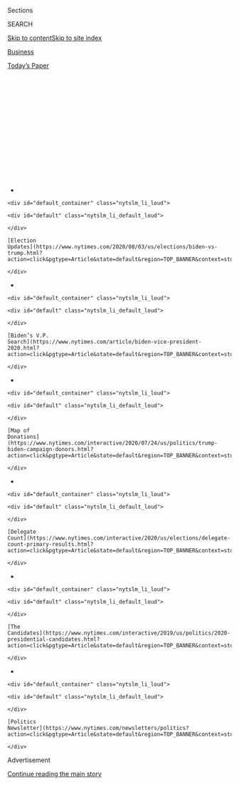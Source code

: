 <div id="app">

<div>

<div>

<div>

<div class="NYTAppHideMasthead css-1q2w90k e1suatyy0">

<div class="section css-ui9rw0 e1suatyy2">

<div class="css-eph4ug er09x8g0">

<div class="css-6n7j50">

</div>

<span class="css-1dv1kvn">Sections</span>

<div class="css-10488qs">

<span class="css-1dv1kvn">SEARCH</span>

</div>

[Skip to content](#site-content)[Skip to site
index](#site-index)

</div>

<div id="masthead-section-label" class="css-1wr3we4 eaxe0e00">

[Business](https://www.nytimes.com/section/business)

</div>

<div class="css-10698na e1huz5gh0">

</div>

</div>

<div id="masthead-bar-one" class="section hasLinks css-15hmgas e1csuq9d3">

<div class="css-uqyvli e1csuq9d0">

</div>

<div class="css-1uqjmks e1csuq9d1">

</div>

<div class="css-9e9ivx">

[](https://myaccount.nytimes.com/auth/login?response_type=cookie&client_id=vi)

</div>

<div class="css-1bvtpon e1csuq9d2">

[Today’s
Paper](https://www.nytimes.com/section/todayspaper)

</div>

</div>

</div>

</div>

<div data-aria-hidden="false">

<div id="site-content" data-role="main">

<div>

<div class="css-1aor85t" style="opacity:0.000000001;z-index:-1;visibility:hidden">

<div class="css-1hqnpie">

<div class="css-epjblv">

<span class="css-17xtcya">[Business](/section/business)</span><span class="css-x15j1o">|</span><span class="css-fwqvlz">Does
Trump Want to Save His
Economy?</span>

</div>

<div class="css-k008qs">

<div class="css-1iwv8en">

<span class="css-18z7m18"></span>

<div>

</div>

</div>

<span class="css-1n6z4y">https://nyti.ms/2D83gH7</span>

<div class="css-1705lsu">

<div class="css-4xjgmj">

<div class="css-4skfbu" data-role="toolbar" data-aria-label="Social Media Share buttons, Save button, and Comments Panel with current comment count" data-testid="share-tools">

  - 
  - 
  - 
  - 
    
    <div class="css-6n7j50">
    
    </div>

  - 
  - 

</div>

</div>

</div>

</div>

</div>

</div>

<div id="NYT_TOP_BANNER_REGION" class="css-13pd83m">

<div>

<div id="styln-elections-notifications-menu" class="section interactive-content interactive-size-medium css-1edisqu">

<div class="css-17ih8de interactive-body">

<div class="nytslm_innerContainer" data-aria-live="polite">

<div class="nytslm_title">

</div>

  - 
    
    <div id="default_container" class="nytslm_li_loud">
    
    <div id="default" class="nytslm_li_default_loud">
    
    </div>
    
    [Election
    Updates](https://www.nytimes.com/2020/08/03/us/elections/biden-vs-trump.html?action=click&pgtype=Article&state=default&region=TOP_BANNER&context=storylines_menu)
    
    </div>

  - 
    
    <div id="default_container" class="nytslm_li_loud">
    
    <div id="default" class="nytslm_li_default_loud">
    
    </div>
    
    [Biden’s V.P.
    Search](https://www.nytimes.com/article/biden-vice-president-2020.html?action=click&pgtype=Article&state=default&region=TOP_BANNER&context=storylines_menu)
    
    </div>

  - 
    
    <div id="default_container" class="nytslm_li_loud">
    
    <div id="default" class="nytslm_li_default_loud">
    
    </div>
    
    [Map of
    Donations](https://www.nytimes.com/interactive/2020/07/24/us/politics/trump-biden-campaign-donors.html?action=click&pgtype=Article&state=default&region=TOP_BANNER&context=storylines_menu)
    
    </div>

  - 
    
    <div id="default_container" class="nytslm_li_loud">
    
    <div id="default" class="nytslm_li_default_loud">
    
    </div>
    
    [Delegate
    Count](https://www.nytimes.com/interactive/2020/us/elections/delegate-count-primary-results.html?action=click&pgtype=Article&state=default&region=TOP_BANNER&context=storylines_menu)
    
    </div>

  - 
    
    <div id="default_container" class="nytslm_li_loud">
    
    <div id="default" class="nytslm_li_default_loud">
    
    </div>
    
    [The
    Candidates](https://www.nytimes.com/interactive/2019/us/politics/2020-presidential-candidates.html?action=click&pgtype=Article&state=default&region=TOP_BANNER&context=storylines_menu)
    
    </div>

  - 
    
    <div id="default_container" class="nytslm_li_loud">
    
    <div id="default" class="nytslm_li_default_loud">
    
    </div>
    
    [Politics
    Newsletter](https://www.nytimes.com/newsletters/politics?action=click&pgtype=Article&state=default&region=TOP_BANNER&context=storylines_menu)
    
    </div>

</div>

</div>

</div>

</div>

</div>

<div id="top-wrapper" class="css-1sy8kpn">

<div id="top-slug" class="css-l9onyx">

Advertisement

</div>

[Continue reading the main
story](#after-top)

<div class="ad top-wrapper" style="text-align:center;height:100%;display:block;min-height:250px">

<div id="top" class="place-ad" data-position="top" data-size-key="top">

</div>

</div>

<div id="after-top">

</div>

</div>

<div>

<div id="sponsor-wrapper" class="css-1hyfx7x">

<div id="sponsor-slug" class="css-19vbshk">

Supported by

</div>

[Continue reading the main
story](#after-sponsor)

<div id="sponsor" class="ad sponsor-wrapper" style="text-align:center;height:100%;display:block">

</div>

<div id="after-sponsor">

</div>

</div>

<div class="css-186x18t">

news analysis

</div>

<div class="css-1vkm6nb ehdk2mb0">

# Does Trump Want to Save His Economy?

</div>

The president is showing little urgency or strategy as the economic
recovery stalls ahead of the November election.

<div class="css-79elbk" data-testid="photoviewer-wrapper">

<div class="css-z3e15g" data-testid="photoviewer-wrapper-hidden">

</div>

<div class="css-1a48zt4 ehw59r15" data-testid="photoviewer-children">

![<span class="css-16f3y1r e13ogyst0" data-aria-hidden="true"> President
Trump’s approach to recovery efforts for the ailing economy has
confounded allies, foes and outside
observers.</span><span class="css-cnj6d5 e1z0qqy90" itemprop="copyrightHolder"><span class="css-1ly73wi e1tej78p0">Credit...</span><span><span>Doug
Mills/The New York
Times</span></span></span>](https://static01.nyt.com/images/2020/07/31/us/politics/31dc--virus-econassess/merlin_175135461_bf96bd8c-cccb-4e5a-9833-3cf703af48c0-articleLarge.jpg?quality=75&auto=webp&disable=upscale)

</div>

</div>

<div class="css-18e8msd">

<div class="css-vp77d3 epjyd6m0">

<div class="css-hus3qt ey68jwv0" data-aria-hidden="true">

[![Jim
Tankersley](https://static01.nyt.com/images/2018/10/19/multimedia/author-jim-tankersley/author-jim-tankersley-thumbLarge.png
"Jim Tankersley")](https://www.nytimes.com/by/jim-tankersley)

</div>

<div class="css-1baulvz">

By [<span class="css-1baulvz last-byline" itemprop="name">Jim
Tankersley</span>](https://www.nytimes.com/by/jim-tankersley)

</div>

</div>

  - 
    
    <div class="css-ld3wwf e16638kd2">
    
    July 31,
    2020
    
    </div>

  - 
    
    <div class="css-4xjgmj">
    
    <div class="css-d8bdto" data-role="toolbar" data-aria-label="Social Media Share buttons, Save button, and Comments Panel with current comment count" data-testid="share-tools">
    
      - 
      - 
      - 
      - 
        
        <div class="css-6n7j50">
        
        </div>
    
      - 
      - 
    
    </div>
    
    </div>

</div>

</div>

<div class="section meteredContent css-1r7ky0e" name="articleBody" itemprop="articleBody">

<div class="css-1fanzo5 StoryBodyCompanionColumn">

<div class="css-53u6y8">

WASHINGTON — The United States [just suffered its worst economic
quarter](https://www.nytimes.com/2020/07/30/business/economy/q2-gdp-coronavirus-economy.html)
in nearly 75 years. Its recovery from the depths of a pandemic-induced
recession has stalled, as coronavirus deaths rise again across the
country. President Trump has what appears to be one final chance to cut
a deal with Congress to ensure hard-hit workers and businesses do not
collapse before the November election.

He has shown little interest in taking it.

Rather than push for a comprehensive plan that could win support from
both Democrats and Republicans, Mr. Trump first embraced big-ticket
items that Senate Republicans did not want and that would do little to
help millions of struggling workers and businesses. That included a
payroll tax cut and an expanded tax break for business lunches, along
with $1.75 billion to rebuild the F.B.I.’s headquarters in Washington.

He has since [derided
efforts](https://www.nytimes.com/2020/07/29/business/economy/virus-aid-trump.html?referringSource=articleShare)
to find middle ground with Democratic leaders on a broad economic rescue
package, declaring on Wednesday that “we really don’t care” about
several possible parts of it.

Mr. Trump and his aides waited until the 11th hour to engage Democrats
over expiring unemployment benefits that have been a lifeline to
millions of workers, and Democratic leaders [have
dismissed](https://www.nytimes.com/2020/07/30/us/politics/senate-virus-aid.html)
his last-minute proposal to temporarily extend them. Over the past week,
the president has publicly called for stimulus measures that were not
included in the $1 trillion proposal that his administration and Senate
Republicans [unveiled on
Monday](https://www.nytimes.com/2020/07/27/us/politics/republicans-jobless-aid.html),
like continuing a national moratorium on evictions.

</div>

</div>

<div class="css-1fanzo5 StoryBodyCompanionColumn">

<div class="css-53u6y8">

On Friday, he used a series of Twitter posts to slam Democrats for not
agreeing to a temporary extension of the $600-per-week unemployment
supplement, a plan that he and his aides opposed until very recently.
“The Do Nothing Democrats are more interested in playing politics than
in helping our deserving people,” he wrote.

</div>

</div>

<div class="css-cfo9c3">

</div>

<div class="css-1fanzo5 StoryBodyCompanionColumn">

<div class="css-53u6y8">

The president’s approach to the negotiations over another round of
federal stimulus for the ailing economy has confounded economists,
lobbyists and lawmakers, who say they are baffled by Mr. Trump’s
apparent lack of a plan to nail down another rescue package that he can
sign into
law.

<div id="NYT_MAIN_CONTENT_1_REGION" class="css-9tf9ac">

<div>

<div id="styln-nfldraft-updates-block" class="section interactive-content interactive-size-medium css-1ftcdic">

<div class="css-17ih8de interactive-body">

<div id="styln-briefing-block" data-asset-id="">

<div class="briefing-block-header-section">

# [Latest Updates: 2020 Election](https://www.nytimes.com/2020/08/03/us/elections/biden-vs-trump.html?action=click&pgtype=Article&state=default&region=MAIN_CONTENT_1&context=storylines_live_updates)

<div class="briefing-block-ts">

Updated 2020-08-04T01:23:51.312Z

</div>

</div>

  - [Trump assails mail-in voting anew, citing delays in declaring a
    winner in a New York congressional
    primary.](https://www.nytimes.com/2020/08/03/us/elections/biden-vs-trump.html?action=click&pgtype=Article&state=default&region=MAIN_CONTENT_1&context=storylines_live_updates#link-6494b448)
  - [Obama issues his first slate of 2020
    endorsements.](https://www.nytimes.com/2020/08/03/us/elections/biden-vs-trump.html?action=click&pgtype=Article&state=default&region=MAIN_CONTENT_1&context=storylines_live_updates#link-3de249e6)
  - [In a big shift, Trump is now encouraging mask-wearing in campaign
    emails.](https://www.nytimes.com/2020/08/03/us/elections/biden-vs-trump.html?action=click&pgtype=Article&state=default&region=MAIN_CONTENT_1&context=storylines_live_updates#link-54e34d20)

<div class="briefing-block-footer">

<div class="briefing-block-footer-meta">

[See more
updates](https://www.nytimes.com/2020/08/03/us/elections/biden-vs-trump.html?action=click&pgtype=Article&state=default&region=MAIN_CONTENT_1&context=storylines_live_updates)

</div>

</div>

</div>

</div>

</div>

</div>

</div>

The economic rebound Mr. Trump still boasts about has stalled as virus
cases reach records and states reimpose lockdowns. Labor Department data
released on Thursday showed that new unemployment claims had risen for
the second consecutive week, and that the number of continuing claims
was also increasing. On Wednesday, the chair of the Federal Reserve,
Jerome H. Powell, warned the nascent recovery [that was
underway](https://www.nytimes.com/2020/07/29/business/economy/federal-reserve-meeting-interest-rates.html)
in May and June was sputtering.

A wide range of polls show Mr. Trump’s lead over the presumptive
Democratic presidential nominee, Joseph R. Biden Jr., on economic issues
has evaporated in recent months. Congress is set to leave for recess in
less than two weeks, with little prospect of major legislation remaining
from then through the election.

</div>

</div>

<div class="css-1fanzo5 StoryBodyCompanionColumn">

<div class="css-53u6y8">

Strategists say there is a potential compromise to be had between
Democrats and the White House, most likely in the range of a $2 trillion
package, before Congress decamps for its summer recess. They do not
understand why Mr. Trump would decline to seize a deal and risk watching
Americans lose their homes and businesses as November approaches.

The president’s strategy to help the economy “is hard to decipher,” said
Michael R. Strain, an economist at the conservative American Enterprise
Institute who has urged Congress to provide more aid to people,
businesses and hard-hit state and local governments. “It seems to me
there isn’t a clear strategy to support the economy right now coming
from the White House.”

Mr. Trump, he added, “is just misreading how bad the economy is, and how
hard of a shape workers and families are in right now.”

Some members of Mr. Trump’s inner circle, along with his allies in the
Senate, have urged the president to oppose a large new spending bill,
including some of the provisions included in the Senate Republican
proposal unveiled on Monday. The economists Arthur B. Laffer and Stephen
Moore, who informally advise Mr. Trump, have told him to focus on a
payroll tax cut for workers and businesses — a move that few Republicans
support and that economists say would do little to help the 30 million
Americans without a job.

Democrats in Congress say they are surprised to find themselves in the
position of pushing Mr. Trump and his party to agree to a stimulus
spending plan, given how central the economy has been to his presidency
and the dire straits it is facing. Democrats say the package of
proposals they are insisting upon — including additional money to test
for and prevent the spread of the virus, extensions of supplemental
unemployment benefits and more aid to small business, states and local
governments — could actually help Mr. Trump win a second term, by
lifting the economy and helping control the pandemic.

But the president has remained steadfast in his belief that the virus
will soon abate and continues to portray the economic slowdown as a
blip. During remarks at the White House on Thursday, he said that a
comeback “won’t take very long, based on everything that we’re seeing.”

Asked this week in North Carolina if he was worried about the state of
the recovery, Mr. Trump replied: “I don’t think so. I think the recovery
has been very strong. We’ve set record job numbers.”

</div>

</div>

<div class="css-1fanzo5 StoryBodyCompanionColumn">

<div class="css-53u6y8">

Senator Ron Wyden of Oregon, the top Democrat on the Finance Committee,
said the president’s rosy predictions were not going to help the
millions of Americans without jobs.

“Donald Trump thought he could just happy-talk his way through the
things people are talking about in their kitchens and their living
rooms, which is how to beat the virus and how to fix the economy,” he
said.

When the Commerce Department reported the economy contracted in the
second quarter at its fastest rate since the immediate aftermath of
World War II, Mr. Trump’s re-election campaign responded with a news
release promoting job gains in May and June and attacking Mr. Biden over
his economic record as vice president.

Outside economists are far less bullish than the president on the
economy’s trajectory. Ian Shepherdson of Pantheon Macroeconomics wrote
in a research note on Thursday that “we would not be at all surprised”
to see little job growth or a dip in the unemployment rate for August or
September, given current trends in the economy. Forecasters at TD
Securities have recently cut their projections for growth in the third
quarter and warned that growth for the end of the year will “depend
significantly on Covid developments.”

Mr. Powell, the Fed chair, said on Wednesday that the stimulus spending
approved so far had been crucial to keeping “people in their homes and
businesses in business” but warned more support would be needed given “a
large number of people” would struggle to regain employment in the
months to come.

The delays in negotiations have already pushed the country over a
benefit “cliff” — the expiration of the additional $600 a week that
unemployed workers were receiving under the economic rescue package Mr.
Trump [signed in
March](https://www.nytimes.com/2020/03/25/us/politics/coronavirus-senate-deal.html)
expire on Friday. Many economists warn that the sudden reduction in
buying power for millions of Americans will only worsen the current
slowdown.

The expanded unemployment benefit is “an incredibly important part of
our household consumption base in the United States right now,” said
Kathryn Anne Edwards, an economist at the RAND Corporation. “It’s
keeping up consumption, it’s keeping people in their homes.”

</div>

</div>

<div class="css-1fanzo5 StoryBodyCompanionColumn">

<div class="css-53u6y8">

Administration officials tried on Thursday to sell Democrats on a
short-term extension of those benefits, while negotiations continue on a
larger deal. Democratic leaders said they wanted a longer-term
agreement.

Senate Republicans have begun to minimize Mr. Trump’s role in hastening
the recovery with more federal spending.

“A strategy for the economy?” asked Senator Todd Young, Republican of
Indiana. “That’s not how economies work. He’s not the Wizard of Oz — you
can print this, I hope you do — he’s not the Wizard of Oz, who controls
the economy. Growth is created by innovators and entrepreneurs and rank
and file workers, based on supply and demand.”

“I think he’s doing what he can,” Mr. Young added, “so that the economy
can open up again.”

Emily Cochrane contributed
reporting.

</div>

</div>

</div>

<div>

</div>

<div>

</div>

<div id="NYT_BELOW_MAIN_CONTENT_REGION">

<div>

<div id="STLYN_guide_v1_STYLN_guide_a" class="section css-l08pwh interactive-content interactive-size-medium">

<div class="css-17ih8de interactive-body">

<div class="g-story g-freebird g-max-limit" data-preview-slug="styln-scroll-guide">

</div>

<div id="g-electionguide-id" class="g-electionguide">

<div class="g-electionguide-container">

<div class="g-electionguide-wrapper">

<div class="g-electionguide-logo">

</div>

# Our 2020 Election Guide

Updated Aug. 3, 2020

  - 
    
    -----
    
    ## The Latest
    
      - President Trump again assails mail-in voting, [claiming without
        evidence that the process is plagued by
        fraud](https://www.nytimes.com/2020/08/03/us/politics/trump-mail-in-voting.html?action=click&pgtype=Article&state=default&region=BELOW_MAIN_CONTENT&context=storylines_guide).

  - 
    
    -----
    
    ## Biden’s V.P. Search
    
      - [Here are 13
        women](https://www.nytimes.com/article/biden-vice-president-2020.html?action=click&pgtype=Article&state=default&region=BELOW_MAIN_CONTENT&context=storylines_guide)
        who have been under consideration to be Joe Biden’s running
        mate, and why each might be chosen — and might not be.

  - 
    
    -----
    
    ## Keep Up With Our Coverage
    
      - Get an
        [email](https://www.nytimes.com/newsletters/politics?action=click&pgtype=Article&state=default&region=BELOW_MAIN_CONTENT&context=storylines_guide)
        recapping the day’s news
    
    <!-- end list -->
    
      - Download our mobile app on
        [iOS](https://apps.apple.com/us/app/nytimes/id284862083?ls=1&mat_click_id=5c79ae7455014fd1bd66b5610c05b8f2-20191112-16948&referrer=mat_click_id%3D5c79ae7455014fd1bd66b5610c05b8f2-20191112-16948%26link_click_id%3D722930677036718082)
        and
        [Android](http://a.localytics.com/android?id=com.nytimes.android&referrer=utm_source%3Dother_nyt_mobile_web%26utm_medium%3DWeb%2520page%26utm_term%3DGeneral%2520Mobile%2520Page%26utm_campaign%3DNYT%2520Mobile%2520General%2520Page)
        and turn on Breaking News and Politics alerts

</div>

</div>

</div>

</div>

</div>

</div>

</div>

<div>

</div>

<div>

<div id="bottom-wrapper" class="css-1ede5it">

<div id="bottom-slug" class="css-l9onyx">

Advertisement

</div>

[Continue reading the main
story](#after-bottom)

<div id="bottom" class="ad bottom-wrapper" style="text-align:center;height:100%;display:block;min-height:90px">

</div>

<div id="after-bottom">

</div>

</div>

</div>

</div>

</div>

## Site Index

<div>

</div>

## Site Information Navigation

  - [© <span>2020</span> <span>The New York Times
    Company</span>](https://help.nytimes.com/hc/en-us/articles/115014792127-Copyright-notice)

<!-- end list -->

  - [NYTCo](https://www.nytco.com/)
  - [Contact
    Us](https://help.nytimes.com/hc/en-us/articles/115015385887-Contact-Us)
  - [Work with us](https://www.nytco.com/careers/)
  - [Advertise](https://nytmediakit.com/)
  - [T Brand Studio](http://www.tbrandstudio.com/)
  - [Your Ad
    Choices](https://www.nytimes.com/privacy/cookie-policy#how-do-i-manage-trackers)
  - [Privacy](https://www.nytimes.com/privacy)
  - [Terms of
    Service](https://help.nytimes.com/hc/en-us/articles/115014893428-Terms-of-service)
  - [Terms of
    Sale](https://help.nytimes.com/hc/en-us/articles/115014893968-Terms-of-sale)
  - [Site
    Map](https://spiderbites.nytimes.com)
  - [Help](https://help.nytimes.com/hc/en-us)
  - [Subscriptions](https://www.nytimes.com/subscription?campaignId=37WXW)

</div>

</div>

</div>

</div>
